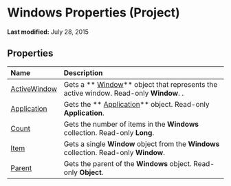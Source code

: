 
# Windows Properties (Project)

 **Last modified:** July 28, 2015


## Properties



|**Name**|**Description**|
|:-----|:-----|
| [ActiveWindow](e8decf8c-c16f-0cc6-9208-f3cd89ff750d.md)|Gets a  ** [Window](b5dcb82d-1f5a-1334-0f03-3e23d3b9d940.md)** object that represents the active window. Read-only **Window**. .|
| [Application](a5efc390-00e4-76b8-423f-e253e6f28d9f.md)|Gets the  ** [Application](8eb91712-7784-a102-38c0-19bb056c27e9.md)** object. Read-only **Application**.|
| [Count](cae75adb-e894-8551-4875-6d1d4159d5be.md)|Gets the number of items in the  **Windows** collection. Read-only **Long**.|
| [Item](c0f8bffd-5e91-721a-d47e-f4daa4d0bf80.md)|Gets a single  **Window** object from the **Windows** collection. Read-only **Window**.|
| [Parent](8ef76e24-d2eb-2eb5-1897-4c30661b4deb.md)|Gets the parent of the  **Windows** object. Read-only **Object**.|
